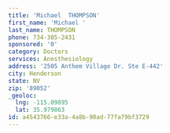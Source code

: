 ```yaml
---
title: 'Michael  THOMPSON'
first_name: 'Michael '
last_name: THOMPSON
phone: 734-385-2431
sponsored: '0'
category: Doctors
services: Anesthesiology
address: '2505 Anthem Village Dr. Ste E-442'
city: Henderson
state: NV
zip: '89052'
_geoloc:
  lng: -115.09895
  lat: 35.979863
id: a4543766-e33a-4a8b-90ad-77fa79bf3729
---
```

